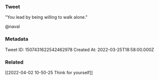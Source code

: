 ### Tweet
"You lead by being willing to walk alone."

@naval

### Metadata
Tweet ID: 1507431622542462978
Created At: 2022-03-25T18:58:00.000Z

### Related
[[2022-04-02 10-50-25 Think for yourself]]

